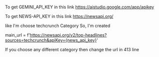 
To get GEMINI_API_KEY in this link https://aistudio.google.com/app/apikey

To get NEWS-API_KEY in this link https://newsapi.org/

like I'm choose techcrunch Category So, I'm created 

main_url = f'https://newsapi.org/v2/top-headlines?sources=techcrunch&apiKey={news_api_key}'

If you choose any different category then change the url in 413 line
